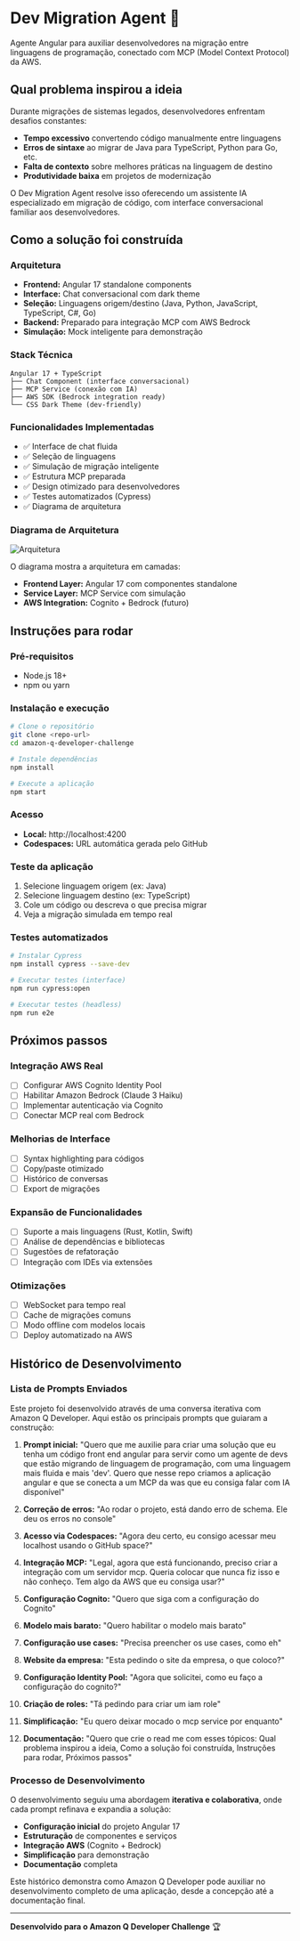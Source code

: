 # Dev Migration Agent 🚀

Agente Angular para auxiliar desenvolvedores na migração entre linguagens de programação, conectado com MCP (Model Context Protocol) da AWS.

## Qual problema inspirou a ideia

Durante migrações de sistemas legados, desenvolvedores enfrentam desafios constantes:

- **Tempo excessivo** convertendo código manualmente entre linguagens
- **Erros de sintaxe** ao migrar de Java para TypeScript, Python para Go, etc.
- **Falta de contexto** sobre melhores práticas na linguagem de destino
- **Produtividade baixa** em projetos de modernização

O Dev Migration Agent resolve isso oferecendo um assistente IA especializado em migração de código, com interface conversacional familiar aos desenvolvedores.

## Como a solução foi construída

### Arquitetura
- **Frontend:** Angular 17 standalone components
- **Interface:** Chat conversacional com dark theme
- **Seleção:** Linguagens origem/destino (Java, Python, JavaScript, TypeScript, C#, Go)
- **Backend:** Preparado para integração MCP com AWS Bedrock
- **Simulação:** Mock inteligente para demonstração

### Stack Técnica
```
Angular 17 + TypeScript
├── Chat Component (interface conversacional)
├── MCP Service (conexão com IA)
├── AWS SDK (Bedrock integration ready)
└── CSS Dark Theme (dev-friendly)
```

### Funcionalidades Implementadas
- ✅ Interface de chat fluida
- ✅ Seleção de linguagens
- ✅ Simulação de migração inteligente
- ✅ Estrutura MCP preparada
- ✅ Design otimizado para desenvolvedores
- ✅ Testes automatizados (Cypress)
- ✅ Diagrama de arquitetura

### Diagrama de Arquitetura

![Arquitetura](./architecture-diagram.drawio)

O diagrama mostra a arquitetura em camadas:
- **Frontend Layer:** Angular 17 com componentes standalone
- **Service Layer:** MCP Service com simulação
- **AWS Integration:** Cognito + Bedrock (futuro)

## Instruções para rodar

### Pré-requisitos
- Node.js 18+
- npm ou yarn

### Instalação e execução
```bash
# Clone o repositório
git clone <repo-url>
cd amazon-q-developer-challenge

# Instale dependências
npm install

# Execute a aplicação
npm start
```

### Acesso
- **Local:** http://localhost:4200
- **Codespaces:** URL automática gerada pelo GitHub

### Teste da aplicação
1. Selecione linguagem origem (ex: Java)
2. Selecione linguagem destino (ex: TypeScript)
3. Cole um código ou descreva o que precisa migrar
4. Veja a migração simulada em tempo real

### Testes automatizados
```bash
# Instalar Cypress
npm install cypress --save-dev

# Executar testes (interface)
npm run cypress:open

# Executar testes (headless)
npm run e2e
```

## Próximos passos

### Integração AWS Real
- [ ] Configurar AWS Cognito Identity Pool
- [ ] Habilitar Amazon Bedrock (Claude 3 Haiku)
- [ ] Implementar autenticação via Cognito
- [ ] Conectar MCP real com Bedrock

### Melhorias de Interface
- [ ] Syntax highlighting para códigos
- [ ] Copy/paste otimizado
- [ ] Histórico de conversas
- [ ] Export de migrações

### Expansão de Funcionalidades
- [ ] Suporte a mais linguagens (Rust, Kotlin, Swift)
- [ ] Análise de dependências e bibliotecas
- [ ] Sugestões de refatoração
- [ ] Integração com IDEs via extensões

### Otimizações
- [ ] WebSocket para tempo real
- [ ] Cache de migrações comuns
- [ ] Modo offline com modelos locais
- [ ] Deploy automatizado na AWS

## Histórico de Desenvolvimento

### Lista de Prompts Enviados

Este projeto foi desenvolvido através de uma conversa iterativa com Amazon Q Developer. Aqui estão os principais prompts que guiaram a construção:

1. **Prompt inicial:** "Quero que me auxilie para criar uma solução que eu tenha um código front end angular para servir como um agente de devs que estão migrando de linguagem de programação, com uma linguagem mais fluida e mais 'dev'. Quero que nesse repo criamos a aplicação angular e que se conecta a um MCP da was que eu consiga falar com IA disponível"

2. **Correção de erros:** "Ao rodar o projeto, está dando erro de schema. Ele deu os erros no console"

3. **Acesso via Codespaces:** "Agora deu certo, eu consigo acessar meu localhost usando o GitHub space?"

4. **Integração MCP:** "Legal, agora que está funcionando, preciso criar a integração com um servidor mcp. Queria colocar que nunca fiz isso e não conheço. Tem algo da AWS que eu consiga usar?"

5. **Configuração Cognito:** "Quero que siga com a configuração do Cognito"

6. **Modelo mais barato:** "Quero habilitar o modelo mais barato"

7. **Configuração use cases:** "Precisa preencher os use cases, como eh"

8. **Website da empresa:** "Esta pedindo o site da empresa, o que coloco?"

9. **Configuração Identity Pool:** "Agora que solicitei, como eu faço a configuração do cognito?"

10. **Criação de roles:** "Tá pedindo para criar um iam role"

11. **Simplificação:** "Eu quero deixar mocado o mcp service por enquanto"

12. **Documentação:** "Quero que crie o read me com esses tópicos: Qual problema inspirou a ideia, Como a solução foi construída, Instruções para rodar, Próximos passos"

### Processo de Desenvolvimento

O desenvolvimento seguiu uma abordagem **iterativa e colaborativa**, onde cada prompt refinava e expandia a solução:

- **Configuração inicial** do projeto Angular 17
- **Estruturação** de componentes e serviços
- **Integração AWS** (Cognito + Bedrock)
- **Simplificação** para demonstração
- **Documentação** completa

Este histórico demonstra como Amazon Q Developer pode auxiliar no desenvolvimento completo de uma aplicação, desde a concepção até a documentação final.

---

**Desenvolvido para o Amazon Q Developer Challenge** 🏆